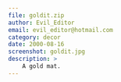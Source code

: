 ```yaml
---
file: goldit.zip
author: Evil_Editor
email: evil_editor@hotmail.com
category: decor
date: 2000-08-16
screenshot: goldit.jpg
description: >
    A gold mat.
---
```

